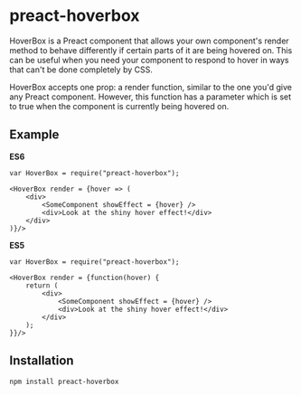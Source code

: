 # preact-hoverbox

HoverBox is a Preact component that allows your own component's render method to behave differently if certain parts of it are being hovered on.
This can be useful when you need your component to respond to hover in ways that can't be done completely by CSS.

HoverBox accepts one prop: a render function, similar to the one you'd give any Preact component. However, this function has a parameter which is set to true when the component is currently being hovered on.

## Example

__ES6__

    var HoverBox = require("preact-hoverbox");

    <HoverBox render = {hover => (
        <div>
            <SomeComponent showEffect = {hover} />
            <div>Look at the shiny hover effect!</div>
        </div>
    )}/>

__ES5__

    var HoverBox = require("preact-hoverbox");

    <HoverBox render = {function(hover) {
        return (
            <div>
                <SomeComponent showEffect = {hover} />
                <div>Look at the shiny hover effect!</div>
            </div>
        );
    }}/>

## Installation

    npm install preact-hoverbox

